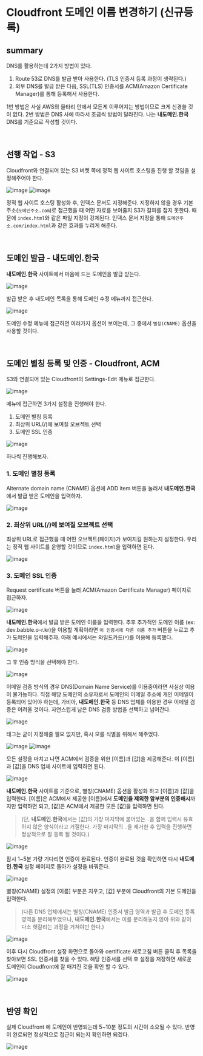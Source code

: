 # Cloudfront 도메인 이름 변경하기 (신규등록)

## summary
DNS를 활용하는데 2가지 방법이 있다.
1. Route 53로 DNS를 발급 받아 사용한다. (TLS 인증서 등록 과정이 생략된다.)
2. 외부 DNS를 발급 받은 다음, SSL(TLS) 인증서를 ACM(Amazon Certificate Manager)를 통해 등록해서 사용한다.

1번 방법은 사실 AWS의 울타리 안에서 모든게 이루어지는 방법이므로 크게 신경쓸 것이 없다.
2번 방법은 DNS 사에 따라서 조금씩 방법이 달라진다.
나는 **내도메인.한국** DNS를 기준으로 작성할 것이다.

<br>

## 선행 작업 - S3
Cloudfront와 연결되어 있는 S3 버켓 쪽에 정적 웹 사이트 호스팅을 진행 할 것임을 설정해주어야 한다.

![image](https://user-images.githubusercontent.com/37354145/128027830-2dc53071-49c6-4b00-ace2-3d3664a31589.png)
![image](https://user-images.githubusercontent.com/37354145/128027905-e37efe5b-a83f-46cc-88e1-2f984bc82116.png)

정적 웹 사이트 호스팅 활성화 후, 인덱스 문서도 지정해준다.
지정하지 않을 경우 기본 주소(`도메인주소.com`)로 접근했을 때 어떤 자료를 보여줄지 S3가 갈피를 잡지 못한다.
때문에 `index.html`와 같은 파일 지정이 강제된다.
인덱스 문서 지정을 통해 `도메인주소.com/index.html`과 같은 효과를 누리게 해준다.

<br>

## 도메인 발급 - 내도메인.한국
**내도메인.한국** 사이트에서 마음에 드는 도메인을 발급 받는다.

![image](https://user-images.githubusercontent.com/37354145/128028052-9062712d-82cb-49eb-8e33-490b9374318a.png)

발급 받은 후 내도메인 목록을 통해 도메인 수정 메뉴까지 접근한다.

![image](https://user-images.githubusercontent.com/37354145/128029470-89efc110-0f25-4f88-969a-fe678fdb8dcc.png)

도메인 수정 메뉴에 접근하면 여러가지 옵션이 보이는데, 그 중에서 `별칭(CNAME)` 옵션을 사용할 것이다.

<br>

## 도메인 별칭 등록 및 인증 - Cloudfront, ACM
S3와 연결되어 있는 Cloudfront의 Settings-Edit 메뉴로 접근한다.

![image](https://user-images.githubusercontent.com/37354145/128030441-71b31edb-2d54-4492-82eb-2d5cae300d3e.png)

메뉴에 접근하면 3가지 설정을 진행해야 한다.

1. 도메인 별칭 등록
2. 최상위 URL(/)에 보여질 오브젝트 선택
3. 도메인 SSL 인증

![image](https://user-images.githubusercontent.com/37354145/128030488-daad1dc2-92c8-4cf6-b58b-cab4c22462f3.png)

하나씩 진행해보자.

### 1. 도메인 별칭 등록
Alternate domain name (CNAME) 옵션에 ADD item 버튼을 눌러서 **내도메인.한국**에서 발급 받은 도메인을 입력하자.

![image](https://user-images.githubusercontent.com/37354145/128028387-d74a35bf-3c5b-406c-8c67-60b8c8f97b1f.png)

### 2. 최상위 URL(/)에 보여질 오브젝트 선택
최상위 URL로 접근했을 때 어떤 오브젝트(페이지)가 보여지길 원하는지 설정한다. 우리는 정적 웹 사이트를 운영할 것이므로 `index.html`을 입력하면 된다.

![image](https://user-images.githubusercontent.com/37354145/128028424-13009f09-9a1f-4e49-9d58-50dc92d7dba3.png)

### 3. 도메인 SSL 인증
Request certificate 버튼을 눌러 ACM(Amazon Certificate Manager) 페이지로 접근하자.

![image](https://user-images.githubusercontent.com/37354145/128028461-ad710fad-5c55-4331-91a6-5e9f4c1c0f53.png)

**내도메인.한국**에서 발급 받은 도메인 이름을 입력한다. 추후 추가적인 도메인 이름 (ex: dev.babble.o-r.kr)을 이용할 계획이라면 
`이 인증서에 다른 이름 추가` 버튼을 누르고 추가 도메인을 입력해주자. 아래 예시에서는 와일드카드(`*`)를 이용해 등록했다.

![image](https://user-images.githubusercontent.com/37354145/128028643-99c3512f-87e2-44ae-97b1-b12883ef56f9.png)

그 후 인증 방식을 선택해야 한다.

![image](https://user-images.githubusercontent.com/37354145/128028678-8d2e13df-f685-431d-9dd8-95c0b8a341cb.png)

이메일 검증 방식의 경우 DNS(Domain Name Service)를 이용중이라면 사실상 이용이 불가능하다. 직접 해당 도메인의 소유자로서 
도메인의 이메일 주소에 개인 이메일이 등록되어 있어야 하는데, 가비아, **내도메인.한국** 등 DNS 업체를 이용한 경우 이메일 검증은 어려울 것이다.
자연스럽게 남은 DNS 검증 방법을 선택하고 넘어간다.

![image](https://user-images.githubusercontent.com/37354145/128028702-5bf37067-44d5-4cae-9271-6d8da7e41c84.png)

태그는 굳이 지정해줄 필요 없지만, 혹시 모를 식별을 위해서 해주었다.

![image](https://user-images.githubusercontent.com/37354145/128028832-18e82ac6-1198-4625-81f7-f7f582f51e4e.png)
![image](https://user-images.githubusercontent.com/37354145/128028865-fca8f7be-65db-4bf9-8ce9-60044146537c.png)

모든 설정을 마치고 나면 ACM에서 검증을 위한 [이름]과 [값]을 제공해준다. 이 [이름]과 [값]을 DNS 업체 사이트에 입력하면 된다.

![image](https://user-images.githubusercontent.com/37354145/128029010-455362b3-c30c-4b33-a6e8-ce634118c62b.png)

**내도메인.한국** 사이트를 기준으로, 별칭(CNAME) 옵션을 활성화 하고 [이름]과 [값]을 입력한다.
[이름]은 ACM에서 제공한 [이름]에서 **도메인을 제외한 앞부분의 인증해시**까지만 입력하면 되고,
[값]은 ACM에서 제공한 모든 [값]을 입력하면 된다. 

> (단, **내도메인.한국**에서는 [값]의 가장 마지막에 붙어있는 `.`을 함께 입력시 유효하지 않은 양식이라고 거절한다. 가장 마지막의 `.`을 제거한 후 입력을 진행하면 정상적으로 잘 등록 될 것이다.)

![image](https://user-images.githubusercontent.com/37354145/128029028-28df28e8-36e2-41d2-a6bb-3e3f90e774d5.png)

잠시 1~5분 가량 기다리면 인증이 완료된다. 인증이 완료된 것을 확인하면 다시 **내도메인.한국** 설정 페이지로 돌아가 설정을 바꿔준다.

![image](https://user-images.githubusercontent.com/37354145/128029055-d2b4f52d-1c94-4910-8ccc-98f7c02d0439.png)

별칭(CNAME) 설정의 [이름] 부분은 지우고, [값] 부분에 Cloudfront의 기본 도메인을 입력한다.

> (다른 DNS 업체에서는 별칭(CNAME) 인증서 발급 영역과 발급 후 도메인 등록 영역을 분리해두었으나, **내도메인.한국**에서는 이를 분리해놓지 않아 
위와 같이 다소 헷갈리는 과정을 거쳐야만 한다.)

![image](https://user-images.githubusercontent.com/37354145/128029083-79debb8f-dbbe-4705-a8e5-0eaa7a311850.png)

이후 다시 Cloudfront 설정 화면으로 돌아와 certificate 새로고침 버튼 클릭 후 목록을 찾아보면 SSL 인증서를 찾을 수 있다.
해당 인증서를 선택 후 설정을 저장하면 새로운 도메인이 Cloudfront에 잘 매겨진 것을 확인 할 수 있다.

![image](https://user-images.githubusercontent.com/37354145/128029116-c9e5176c-f45c-42bb-9f5e-6d3b7ebd3873.png)

<br>

## 반영 확인

실제 Cloudfront 에 도메인이 반영되는데 5~10분 정도의 시간이 소요될 수 있다. 반영이 완료되면 정상적으로 접근이 되는지 확인하면 되겠다.

![image](https://user-images.githubusercontent.com/37354145/128029138-b427e908-2603-4360-b85b-40e775e097d9.png)
